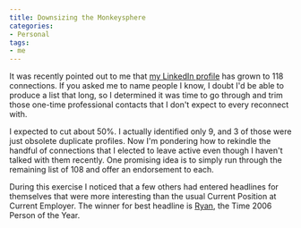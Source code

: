 ```yaml
---
title: Downsizing the Monkeysphere
categories:
- Personal
tags:
- me
---
```


It was recently pointed out to me that [my LinkedIn profile][1] has grown to 118 connections.  If you asked me to name people I know, I doubt I'd be able to produce a list that long, so I determined it was time to go through and trim those one-time professional contacts that I don't expect to every reconnect with.

I expected to cut about 50%.  I actually identified only 9, and 3 of those were just obsolete duplicate profiles.  Now I'm pondering how to rekindle the handful of connections that I elected to leave active even though I haven't talked with them recently.  One promising idea is to simply run through the remaining list of 108 and offer an endorsement to each.

During this exercise I noticed that a few others had entered headlines for themselves that were more interesting than the usual Current Position at Current Employer.  The winner for best headline is [Ryan][2], the Time 2006 Person of the Year.

   [1]: http://www.linkedin.com/in/gerwitz
   [2]: http://www.linkedin.com/in/ryanstephenson

